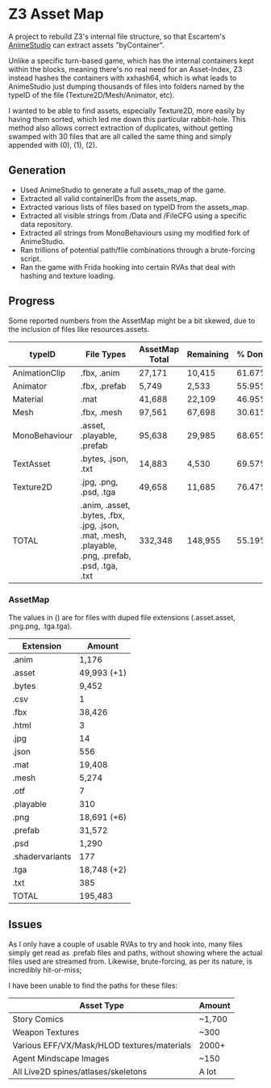 # Z3 Asset Map

A project to rebuild Z3's internal file structure, so that Escartem's [AnimeStudio](https://github.com/Escartem/AnimeStudio) can extract assets "byContainer".

Unlike a specific turn-based game, which has the internal containers kept within the blocks, meaning there's no real need for an Asset-Index, Z3 instead hashes the containers with xxhash64, which is what leads to AnimeStudio just dumping thousands of files into folders named by the typeID of the file (Texture2D/Mesh/Animator, etc).

I wanted to be able to find assets, especially Texture2D, more easily by having them sorted, which led me down this particular rabbit-hole. This method also allows correct extraction of duplicates, without getting swamped with 30 files that are all called the same thing and simply appended with (0), (1), (2).

## Generation

- Used AnimeStudio to generate a full assets_map of the game.
- Extracted all valid containerIDs from the assets_map.
- Extracted various lists of files based on typeID from the assets_map.
- Extracted all visible strings from /Data and /FileCFG using a specific data repository.
- Extracted all strings from MonoBehaviours using my modified fork of AnimeStudio.
- Ran trillions of potential path/file combinations through a brute-forcing script.
- Ran the game with Frida hooking into certain RVAs that deal with hashing and texture loading.

## Progress

Some reported numbers from the AssetMap might be a bit skewed, due to the inclusion of files like resources.assets.

| typeID        | File Types                                                                                              | AssetMap Total | Remaining | % Done |
| ------------- | ------------------------------------------------------------------------------------------------------- | -------------- | --------- | ------ |
| AnimationClip | .fbx, .anim                                                                                             | 27,171         | 10,415    | 61.67% |
| Animator      | .fbx, .prefab                                                                                           | 5,749          | 2,533     | 55.95% |
| Material      | .mat                                                                                                    | 41,688         | 22,109    | 46.95% |
| Mesh          | .fbx, .mesh                                                                                             | 97,561         | 67,698    | 30.61% |
| MonoBehaviour | .asset, .playable, .prefab                                                                              | 95,638         | 29,985    | 68.65% |
| TextAsset     | .bytes, .json, .txt                                                                                     | 14,883         | 4,530     | 69.57% |
| Texture2D     | .jpg, .png, .psd, .tga                                                                                  | 49,658         | 11,685    | 76.47% |
| TOTAL         | .anim, .asset, .bytes, .fbx, .jpg, .json, .mat, .mesh,<br />.playable, .png, .prefab, .psd, .tga, .txt | 332,348        | 148,955   | 55.19% |

### AssetMap

The values in () are for files with duped file extensions (.asset.asset, .png.png, .tga.tga).

| Extension       | Amount      |
| --------------- | ----------- |
| .anim           | 1,176       |
| .asset          | 49,993 (+1) |
| .bytes          | 9,452       |
| .csv            | 1           |
| .fbx            | 38,426      |
| .html           | 3           |
| .jpg            | 14          |
| .json           | 556         |
| .mat            | 19,408      |
| .mesh           | 5,274       |
| .otf            | 7           |
| .playable       | 310         |
| .png            | 18,691 (+6) |
| .prefab         | 31,572      |
| .psd            | 1,290       |
| .shadervariants | 177         |
| .tga            | 18,748 (+2) |
| .txt            | 385         |
| TOTAL           | 195,483     |

## Issues

As I only have a couple of usable RVAs to try and hook into, many files simply get read as .prefab files and paths, without showing where the actual files used are streamed from. Likewise, brute-forcing, as per its nature, is incredibly hit-or-miss;

I have been unable to find the paths for these files:

| Asset Type                                  | Amount |
| ------------------------------------------- | ------ |
| Story Comics                                | ~1,700 |
| Weapon Textures                             | ~300   |
| Various EFF/VX/Mask/HLOD textures/materials | 2000+  |
| Agent Mindscape Images                      | ~150   |
| All Live2D spines/atlases/skeletons         | A lot  |
